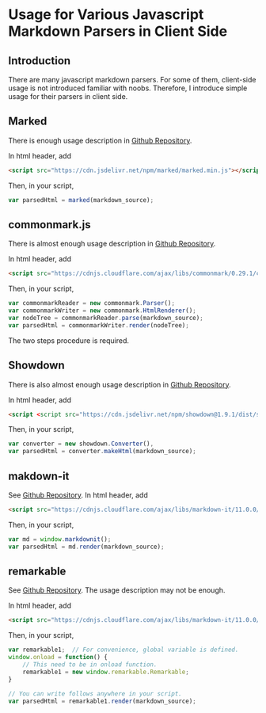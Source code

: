 # Usage for Various Javascript Markdown Parsers in Client Side

## Introduction

There are many javascript markdown parsers. For some of them, client-side usage is not introduced familiar with noobs. Therefore, I introduce simple usage for their parsers in client side.

## Marked

There is enough usage description in [Github Repository](https://github.com/markedjs/marked).

In html header, add

```html
<script src="https://cdn.jsdelivr.net/npm/marked/marked.min.js"></script>
```

Then, in your script,

```javascript
var parsedHtml = marked(markdown_source);
```

## commonmark.js

There is almost enough usage description in [Github Repository](https://github.com/commonmark/commonmark.js).

In html header, add

```html
<script src="https://cdnjs.cloudflare.com/ajax/libs/commonmark/0.29.1/commonmark.min.js" integrity="sha256-cJ/MjQVItrJja/skVD57W8McWNeVq14/h4qOuq++CvI=" crossorigin="anonymous"></script>
```

Then, in your script,

```javascript
var commonmarkReader = new commonmark.Parser();
var commonmarkWriter = new commonmark.HtmlRenderer();
var nodeTree = commonmarkReader.parse(markdown_source);
var parsedHtml = commonmarkWriter.render(nodeTree);	
```

The two steps procedure is required.

## Showdown

There is also almost enough usage description in [Github Repository](https://github.com/showdownjs/showdown).

In html header, add

```html
<script <script src="https://cdn.jsdelivr.net/npm/showdown@1.9.1/dist/showdown.min.js"></script>
```

Then, in your script,

```javascript
var converter = new showdown.Converter(),
var parsedHtml = converter.makeHtml(markdown_source);
```

## makdown-it

See [Github Repository](https://github.com/markdown-it/markdown-it). In html header, add

```html
<script src="https://cdnjs.cloudflare.com/ajax/libs/markdown-it/11.0.0/markdown-it.min.js" integrity="sha256-3mv+NUxFuBg26MtcnuN2X37WUxuGunWCCiG2YCSBjNc=" crossorigin="anonymous"></script>
```

Then, in your script,

```javascript
var md = window.markdownit();
var parsedHtml = md.render(markdown_source);
```

## remarkable

See [Github Repository](https://github.com/jonschlinkert/remarkable). The usage description may not be enough.

In html header, add

```html
<script src="https://cdnjs.cloudflare.com/ajax/libs/markdown-it/11.0.0/markdown-it.min.js" integrity="sha256-3mv+NUxFuBg26MtcnuN2X37WUxuGunWCCiG2YCSBjNc=" crossorigin="anonymous"></script>
```

Then, in your script,

```javascript
var remarkable1;  // For convenience, global variable is defined.
window.onload = function() {
	// This need to be in onload function.
	remarkable1 = new window.remarkable.Remarkable;
}

// You can write follows anywhere in your script.
var parsedHtml = remarkable1.render(markdown_source);
```


